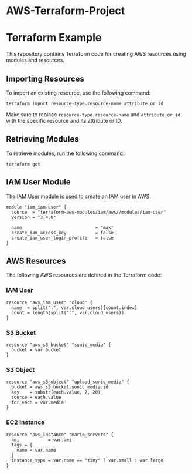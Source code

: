 # AWS-Terraform-Project

# Terraform Example

This repository contains Terraform code for creating AWS resources using modules and resources.

## Importing Resources

To import an existing resource, use the following command:

```
terraform import resource-type.resource-name attribute_or_id
```

Make sure to replace `resource-type.resource-name` and `attribute_or_id` with the specific resource and its attribute or ID.

## Retrieving Modules

To retrieve modules, run the following command:

```
terraform get
```

## IAM User Module

The IAM User module is used to create an IAM user in AWS.

```hcl
module "iam_iam-user" {
  source  = "terraform-aws-modules/iam/aws//modules/iam-user"
  version = "3.4.0"

  name                            = "max"
  create_iam_access_key           = false
  create_iam_user_login_profile   = false
}
```

## AWS Resources

The following AWS resources are defined in the Terraform code:

### IAM User

```hcl
resource "aws_iam_user" "cloud" {
  name  = split(":", var.cloud_users)[count.index]
  count = length(split(":", var.cloud_users))
}
```

### S3 Bucket

```hcl
resource "aws_s3_bucket" "sonic_media" {
  bucket = var.bucket
}
```

### S3 Object

```hcl
resource "aws_s3_object" "upload_sonic_media" {
  bucket = aws_s3_bucket.sonic_media.id
  key    = substr(each.value, 7, 20)
  source = each.value
  for_each = var.media
}
```

### EC2 Instance

```hcl
resource "aws_instance" "mario_servers" {
  ami           = var.ami
  tags = {
    name = var.name
  }
  instance_type = var.name == "tiny" ? var.small : var.large
}
```

